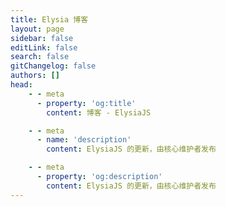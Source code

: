 ```yaml
---
title: Elysia 博客
layout: page
sidebar: false
editLink: false
search: false
gitChangelog: false
authors: []
head:
    - - meta
      - property: 'og:title'
        content: 博客 - ElysiaJS

    - - meta
      - name: 'description'
        content: ElysiaJS 的更新，由核心维护者发布

    - - meta
      - property: 'og:description'
        content: ElysiaJS 的更新，由核心维护者发布
---
```


<script setup>
    import Blogs from './components/blog/Landing.vue'
</script>

<Blogs
  :blogs="[
      {
        title: 'Elysia 1.2 - 你和我',
        href: '/blog/elysia-12',
        detail: '介绍适配器以支持通用运行时，带有解析的对象宏，带有自定义名称的解析器，带有生命周期的 WebSocket，支持递归类型的 TypeBox 0.34，以及 Eden 验证推断。'
      },
	  {
	    title: 'Elysia 1.1 - 大人的乐园',
	    href: '/blog/elysia-11',
	    detail: '引入 OpenTelemetry 和 Trace v2。数据强制和标准化。Guard 插件和批量转换。可选路径参数。装饰器和响应状态协调。生成器响应流。'
	  },
      {
        title: 'Elysia 1.0 - 堕落者的哀歌',
        href: '/blog/elysia-10',
        detail: '引入 Sucrose，一个更好的静态代码分析引擎，启动时间提高至 14 倍，取消每实例 40 条路由的限制，类型推断速度最快可达 ~3.8 倍，Eden Treaty 2，Hook 类型（重大变化），严格类型检查的内联错误。'
      },
      {
        title: '引入 Elysia 0.8 - 斯坦因之门',
        href: '/blog/elysia-08',
        detail: '引入 Macro API，一种与 Elysia 交互的新方式。新的生命周期，resolve 和 mapResponse，以便与 Elysia 进行更多交互。静态内容以提前编译静态资源。默认属性、默认头及多个改进。'
      },
      {
        title: '引入 Elysia 0.7 - 星辉璀璨',
        href: '/blog/elysia-07',
        detail: '引入高达 13 倍的更快类型推断。声明式遥测与追踪。反应式 Cookie 模型和 Cookie 验证。TypeBox 0.31 和自定义解码器支持。重写的 Web Socket。定义重映射和自定义后缀。为 Elysia 打下更坚实的基础，以迎接更加光明的未来。'
      },
      {
        title: '引入 Elysia 0.6 - 这场游戏',
        href: '/blog/elysia-06',
        detail: '引入重新构想的插件模型、动态模式、更好的开发者体验，支持声明式自定义错误、可自定义的宽松和严格路径映射、TypeBox 0.30 和 WinterCG 框架互操作。再次推动可能性的边界。'
      },
      {
        title: '用 Elysia 加速你的下一个 Prisma 服务器',
        href: '/blog/with-prisma',
        detail: '借助 Prisma、Bun 和 Elysia 的支持，我们进入了开发者体验的新纪元。对于 Prisma，我们可以加速与数据库的交互，而 Elysia 则加速了我们在开发者体验和性能方面创建后端 Web 服务器的过程。'
      },
      {
          title: '引入 Elysia 0.5 - 辉煌',
          href: '/blog/elysia-05',
          detail: '引入静态代码分析、新路由 Memoirist、TypeBox 0.28、数字类型、内联模式、状态/装饰/模型/组重构和类型稳定性。'
      },
      {
          title: '引入 Elysia 0.4 - 月夜之音乐会',
          href: '/blog/elysia-04',
          detail: '引入提前编译、TypeBox 0.26、按状态进行响应验证，以及 Elysia Fn 的分离。'
      },
      {
          title: '与 Supabase 的 Elysia。你的下一个后端以超音速推进',
          href: '/blog/elysia-supabase',
          detail: 'Elysia 和 Supabase 是快速开发原型的绝佳组合，少于一小时即可完成，让我们看看如何利用这两者的优势。'
      },
      {
          title: '引入 Elysia 0.3 - 寻找大地的边缘',
          href: '/blog/elysia-03',
          detail: '引入 Elysia Fn，为高可扩展性 TypeScript 性能进行类型重构，支持文件上传和验证，Eden Treaty 重构。'
      },
      {
          title: '将现有的 tRPC 服务器与 Elysia 整合到 Bun 中',
          href: '/blog/integrate-trpc-with-elysia',
          detail: '学习如何使用 Elysia tRPC 插件将现有的 tRPC 集成到 Elysia 和 Bun 中，并了解更多关于 Elysia 的 Eden 端到端类型安全。'
      },
      {
          title: '引入 Elysia 0.2 - 祝福',
          href: '/blog/elysia-02',
          detail: '引入 Elysia 0.2，带来更多改进，主要集中在 TypeScript 性能、类型推断和更好的自动补全以及一些减少样板代码的新特性。'
      }
  ]"
/>
